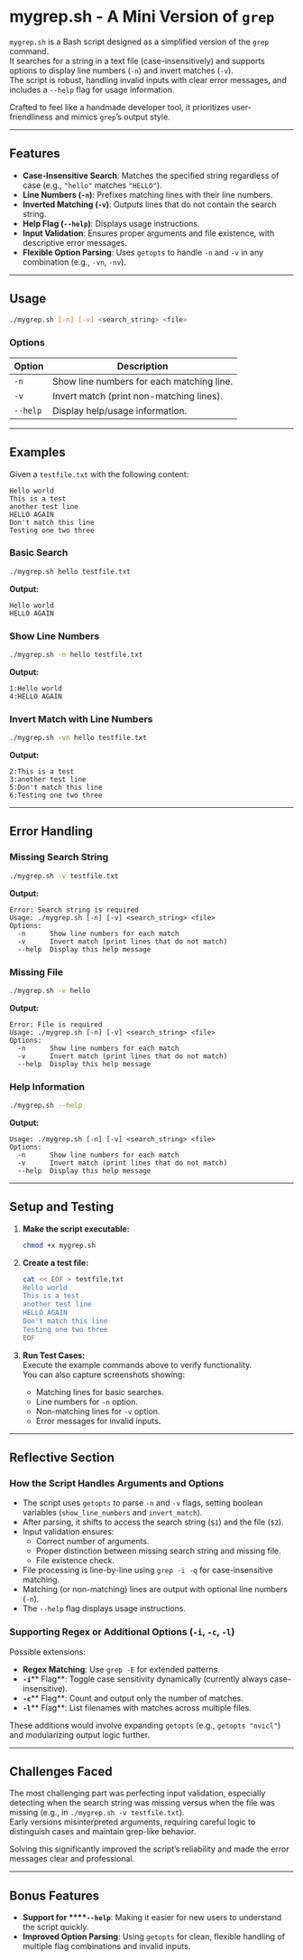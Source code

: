 # mygrep.sh - A Mini Version of `grep`

`mygrep.sh` is a Bash script designed as a simplified version of the `grep` command.\
It searches for a string in a text file (case-insensitively) and supports options to display line numbers (`-n`) and invert matches (`-v`).\
The script is robust, handling invalid inputs with clear error messages, and includes a `--help` flag for usage information.

Crafted to feel like a handmade developer tool, it prioritizes user-friendliness and mimics `grep`’s output style.

---

## Features

- **Case-Insensitive Search**: Matches the specified string regardless of case (e.g., `"hello"` matches `"HELLO"`).
- **Line Numbers (****`-n`****)**: Prefixes matching lines with their line numbers.
- **Inverted Matching (****`-v`****)**: Outputs lines that do not contain the search string.
- **Help Flag (****`--help`****)**: Displays usage instructions.
- **Input Validation**: Ensures proper arguments and file existence, with descriptive error messages.
- **Flexible Option Parsing**: Uses `getopts` to handle `-n` and `-v` in any combination (e.g., `-vn`, `-nv`).

---

## Usage

```bash
./mygrep.sh [-n] [-v] <search_string> <file>
```

### Options

| Option   | Description                               |
| -------- | ----------------------------------------- |
| `-n`     | Show line numbers for each matching line. |
| `-v`     | Invert match (print non-matching lines).  |
| `--help` | Display help/usage information.           |

---

## Examples

Given a `testfile.txt` with the following content:

```
Hello world
This is a test
another test line
HELLO AGAIN
Don't match this line
Testing one two three
```

### Basic Search

```bash
./mygrep.sh hello testfile.txt
```

**Output:**

```
Hello world
HELLO AGAIN
```

### Show Line Numbers

```bash
./mygrep.sh -n hello testfile.txt
```

**Output:**

```
1:Hello world
4:HELLO AGAIN
```

### Invert Match with Line Numbers

```bash
./mygrep.sh -vn hello testfile.txt
```

**Output:**

```
2:This is a test
3:another test line
5:Don't match this line
6:Testing one two three
```

---

## Error Handling

### Missing Search String

```bash
./mygrep.sh -v testfile.txt
```

**Output:**

```
Error: Search string is required
Usage: ./mygrep.sh [-n] [-v] <search_string> <file>
Options:
  -n      Show line numbers for each match
  -v      Invert match (print lines that do not match)
  --help  Display this help message
```

### Missing File

```bash
./mygrep.sh -v hello
```

**Output:**

```
Error: File is required
Usage: ./mygrep.sh [-n] [-v] <search_string> <file>
Options:
  -n      Show line numbers for each match
  -v      Invert match (print lines that do not match)
  --help  Display this help message
```

### Help Information

```bash
./mygrep.sh --help
```

**Output:**

```
Usage: ./mygrep.sh [-n] [-v] <search_string> <file>
Options:
  -n      Show line numbers for each match
  -v      Invert match (print lines that do not match)
  --help  Display this help message
```

---

## Setup and Testing

1. **Make the script executable:**

   ```bash
   chmod +x mygrep.sh
   ```

2. **Create a test file:**

   ```bash
   cat << EOF > testfile.txt
   Hello world
   This is a test
   another test line
   HELLO AGAIN
   Don't match this line
   Testing one two three
   EOF
   ```

3. **Run Test Cases:**\
   Execute the example commands above to verify functionality.\
   You can also capture screenshots showing:

   - Matching lines for basic searches.
   - Line numbers for `-n` option.
   - Non-matching lines for `-v` option.
   - Error messages for invalid inputs.

---

## Reflective Section

### How the Script Handles Arguments and Options

- The script uses `getopts` to parse `-n` and `-v` flags, setting boolean variables (`show_line_numbers` and `invert_match`).
- After parsing, it shifts to access the search string (`$1`) and the file (`$2`).
- Input validation ensures:
  - Correct number of arguments.
  - Proper distinction between missing search string and missing file.
  - File existence check.
- File processing is line-by-line using `grep -i -q` for case-insensitive matching.
- Matching (or non-matching) lines are output with optional line numbers (`-n`).
- The `--help` flag displays usage instructions.

### Supporting Regex or Additional Options (`-i`, `-c`, `-l`)

Possible extensions:

- **Regex Matching**: Use `grep -E` for extended patterns.
- **`-i`**** Flag**: Toggle case sensitivity dynamically (currently always case-insensitive).
- **`-c`**** Flag**: Count and output only the number of matches.
- **`-l`**** Flag**: List filenames with matches across multiple files.

These additions would involve expanding `getopts` (e.g., `getopts "nvicl"`) and modularizing output logic further.

---

## Challenges Faced

The most challenging part was perfecting input validation, especially detecting when the search string was missing versus when the file was missing (e.g., in `./mygrep.sh -v testfile.txt`).\
Early versions misinterpreted arguments, requiring careful logic to distinguish cases and maintain grep-like behavior.

Solving this significantly improved the script’s reliability and made the error messages clear and professional.

---

## Bonus Features

- **Support for ****`--help`**: Making it easier for new users to understand the script quickly.
- **Improved Option Parsing**: Using `getopts` for clean, flexible handling of multiple flag combinations and invalid inputs.


